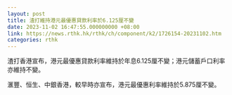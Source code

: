 ```yaml
---
layout: post
title: 渣打維持港元最優惠貸款利率於6.125厘不變
date: 2023-11-02 16:47:55.000000000 +08:00
link: https://news.rthk.hk/rthk/ch/component/k2/1726154-20231102.htm
categories: rthk
---
```


渣打香港宣布，港元最優惠貸款利率維持於年息6.125厘不變；港元儲蓄戶口利率亦維持不變。

滙豐、恒生、中銀香港，較早時亦宣布，港元最優惠利率維持於5.875厘不變。
